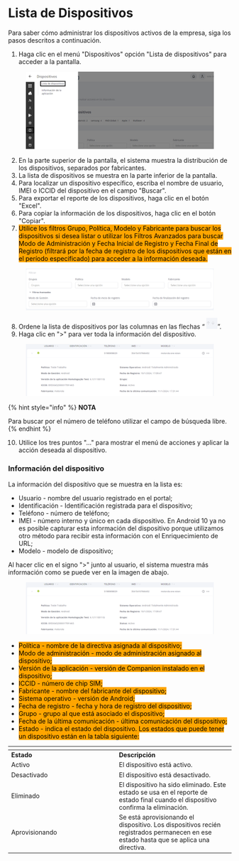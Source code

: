 # Lista de Dispositivos

Para saber cómo administrar los dispositivos activos de la empresa, siga los pasos descritos a continuación.

1. Haga clic en el menú "Dispositivos" opción "Lista de dispositivos" para acceder a la pantalla.

<figure><img src="../../.gitbook/assets/Captura de tela 2023-11-03 103939.png" alt=""><figcaption></figcaption></figure>

2. En la parte superior de la pantalla, el sistema muestra la distribución de los dispositivos, separados por fabricantes.
3. La lista de dispositivos se muestra en la parte inferior de la pantalla.
4. Para localizar un dispositivo específico, escriba el nombre de usuario, IMEI o ICCID del dispositivo en el campo "Buscar".
5. Para exportar el reporte de los dispositivos, haga clic en el botón "Excel".
6. Para copiar la información de los dispositivos, haga clic en el botón "Copiar".
7. <mark style="background-color:orange;">Utilice los filtros Grupo, Política, Modelo y Fabricante para buscar los dispositivos si desea listar o utilizar los Filtros Avanzados para buscar Modo de Administración y Fecha Inicial de Registro y Fecha Final de Registro (filtrará por la fecha de registro de los dispositivos que están en el período especificado) para acceder a la información deseada.</mark>

<figure><img src="../../.gitbook/assets/image (2).png" alt=""><figcaption></figcaption></figure>

8. Ordene la lista de dispositivos por las columnas en las flechas “ ![](<../../.gitbook/assets/1 (6).png>)”.
9. Haga clic en ">" para ver toda la información del dispositivo.

<figure><img src="../../.gitbook/assets/image (3).png" alt=""><figcaption></figcaption></figure>

{% hint style="info" %}
**NOTA**&#x20;

Para buscar por el número de teléfono utilizar el campo de búsqueda libre.
{% endhint %}

10. Utilice los tres puntos "..." para mostrar el menú de acciones y aplicar la acción deseada al dispositivo.

### **Información del dispositivo**

La información del dispositivo que se muestra en la lista es:&#x20;

* Usuario - nombre del usuario registrado en el portal;&#x20;
* Identificación - Identificación registrada para el dispositivo;&#x20;
* Teléfono - número de teléfono;&#x20;
* IMEI - número interno y único en cada dispositivo. En Android 10 ya no es posible capturar esta información del dispositivo porque utilizamos otro método para recibir esta información con el Enriquecimiento de URL;&#x20;
* Modelo - modelo de dispositivo;&#x20;

Al hacer clic en el signo ">" junto al usuario, el sistema muestra más información como se puede ver en la imagen de abajo.

<figure><img src="../../.gitbook/assets/image (3).png" alt=""><figcaption></figcaption></figure>

* <mark style="background-color:orange;">Política - nombre de la directiva asignada al dispositivo;</mark>&#x20;
* <mark style="background-color:orange;">Modo de administración - modo de administración asignado al dispositivo;</mark>
* <mark style="background-color:orange;">Versión de la aplicación - versión de Companion instalado en el dispositivo;</mark>&#x20;
* <mark style="background-color:orange;">ICCID - número de chip SIM;</mark>&#x20;
* <mark style="background-color:orange;">Fabricante - nombre del fabricante del dispositivo;</mark>&#x20;
* <mark style="background-color:orange;">Sistema operativo - versión de Android;</mark>&#x20;
* <mark style="background-color:orange;">Fecha de registro - fecha y hora de registro del dispositivo;</mark>&#x20;
* <mark style="background-color:orange;">Grupo - grupo al que está asociado el dispositivo;</mark>&#x20;
* <mark style="background-color:orange;">Fecha de la última comunicación - última comunicación del dispositivo;</mark>&#x20;
* <mark style="background-color:orange;">Estado - indica el estado del dispositivo. Los estados que puede tener un dispositivo están en la tabla siguiente:</mark>

<table data-header-hidden><thead><tr><th width="229"></th><th></th></tr></thead><tbody><tr><td><strong>Estado</strong></td><td><strong>Descripción</strong></td></tr><tr><td>Activo</td><td>El dispositivo está activo.</td></tr><tr><td>Desactivado</td><td>El dispositivo está desactivado.</td></tr><tr><td>Eliminado</td><td>El dispositivo ha sido eliminado. Este estado se usa en el reporte de estado final cuando el dispositivo confirma la eliminación.</td></tr><tr><td>Aprovisionando</td><td>Se está aprovisionando el dispositivo. Los dispositivos recién registrados permanecen en ese estado hasta que se aplica una directiva.</td></tr></tbody></table>
